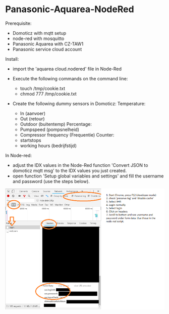 # Panasonic-Aquarea-NodeRed

Prerequisite:
- Domoticz with mqtt setup
- node-red with mosquitto
- Panasonic Aquarea with CZ-TAW1 
- Panasonic service cloud account



Install:
- import the 'aquarea cloud.nodered' file in Node-Red

- Execute the following commands on the command line:
  - touch /tmp/cookie.txt
  - chmod 777 /tmp/cookie.txt

- Create the following dummy sensors in Domoticz:
  Temperature:
  - In (aanvoer)
  - Out (retour)
  - Outdoor (buitentemp)
  Percentage:
  - Pumpspeed (pompsnelheid)
  - Compressor frequency (Frequentie)
  Counter:
  - startstops 
  - working hours (bedrijfstijd)

In Node-red:
- adjust the IDX values in the Node-Red function 'Convert JSON to domoticz mqtt msg' to the IDX values you just created.
- open function 'Setup global variables and settings' and fill the username and password (use the steps below).


<img src="how to get password.png" />
